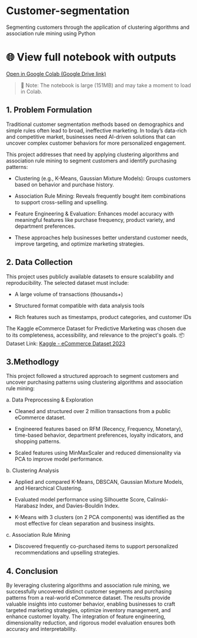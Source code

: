 # Customer-segmentation
Segmenting customers through the application of clustering algorithms and association rule mining using Python

# 🌐 View full notebook with outputs

[Open in Google Colab (Google Drive link)](https://colab.research.google.com/drive/1bCQI8kz6Gh9TQCH2Y48B-xoKrwY40pKK?usp=sharing)

> 📌 Note: The notebook is large (151MB) and may take a moment to load in Colab.

## 1. Problem Formulation
Traditional customer segmentation methods based on demographics and simple rules often lead to broad, ineffective marketing. In today’s data-rich and competitive market, businesses need AI-driven solutions that can uncover complex customer behaviors for more personalized engagement.

This project addresses that need by applying clustering algorithms and association rule mining to segment customers and identify purchasing patterns:

- Clustering (e.g., K-Means, Gaussian Mixture Models): Groups customers based on behavior and purchase history.

- Association Rule Mining: Reveals frequently bought item combinations to support cross-selling and upselling.

- Feature Engineering & Evaluation: Enhances model accuracy with meaningful features like purchase frequency, product variety, and department preferences.

- These approaches help businesses better understand customer needs, improve targeting, and optimize marketing strategies.

## 2. Data Collection
This project uses publicly available datasets to ensure scalability and reproducibility. The selected dataset must include:

- A large volume of transactions (thousands+)

- Structured format compatible with data analysis tools

- Rich features such as timestamps, product categories, and customer IDs

The Kaggle eCommerce Dataset for Predictive Marketing was chosen due to its completeness, accessibility, and relevance to the project's goals.
📦 Dataset Link: [Kaggle - eCommerce Dataset 2023](https://www.kaggle.com/datasets/hunter0007/ecommerce-dataset-for-predictive-marketing-2023)

## 3.Methodlogy
This project followed a structured approach to segment customers and uncover purchasing patterns using clustering algorithms and association rule mining:

  a. Data Preprocessing & Exploration

  - Cleaned and structured over 2 million transactions from a public eCommerce dataset.

  - Engineered features based on RFM (Recency, Frequency, Monetary), time-based behavior, department preferences, loyalty indicators, and shopping patterns.

  - Scaled features using MinMaxScaler and reduced dimensionality via PCA to improve model performance.

  b. Clustering Analysis

  - Applied and compared K-Means, DBSCAN, Gaussian Mixture Models, and Hierarchical Clustering.

  - Evaluated model performance using Silhouette Score, Calinski-Harabasz Index, and Davies-Bouldin Index.

  - K-Means with 3 clusters (on 2 PCA components) was identified as the most effective for clean separation and business insights.

  c. Association Rule Mining

  - Discovered frequently co-purchased items to support personalized recommendations and upselling strategies.

## 4. Conclusion
By leveraging clustering algorithms and association rule mining, we successfully uncovered distinct customer segments and purchasing patterns from a real-world eCommerce dataset.
The results provide valuable insights into customer behavior, enabling businesses to craft targeted marketing strategies, optimize inventory management, and enhance customer loyalty. The integration of feature engineering, dimensionality reduction, and rigorous model evaluation ensures both accuracy and interpretability.
